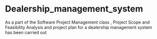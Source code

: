 # Dealership_management_system
As a part of the Software Project Management class , Project Scope and Feasibility Analysis and project plan for a dealership management system has been carried out
